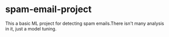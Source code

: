# spam-email-project
This a basic ML project for detecting spam emails.There isn't many analysis in it, just a model tuning.
